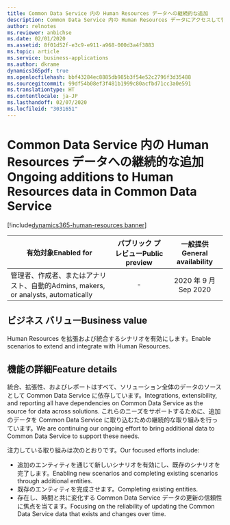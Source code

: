 ```yaml
---
title: Common Data Service 内の Human Resources データへの継続的な追加
description: Common Data Service 内の Human Resources データにアクセスして管理する
author: relnotes
ms.reviewer: anbichse
ms.date: 02/01/2020
ms.assetid: 8f01d52f-e3c9-e911-a968-000d3a4f3883
ms.topic: article
ms.service: business-applications
ms.author: dkrame
dynamics365pdf: true
ms.openlocfilehash: bbf43284ec8885db985b3f54e52c2796f3d35488
ms.sourcegitcommit: 99df54b08ef3f481b1999c80acfbd71cc3a0e591
ms.translationtype: HT
ms.contentlocale: ja-JP
ms.lasthandoff: 02/07/2020
ms.locfileid: "3031651"
---
```

# <a name="ongoing-additions-to-human-resources-data-in-common-data-service"></a><span data-ttu-id="6aebb-103">Common Data Service 内の Human Resources データへの継続的な追加</span><span class="sxs-lookup"><span data-stu-id="6aebb-103">Ongoing additions to Human Resources data in Common Data Service</span></span>
[!include[dynamics365-human-resources banner](../includes/dynamics365-human-resources.md)]

| <span data-ttu-id="6aebb-104">有効対象</span><span class="sxs-lookup"><span data-stu-id="6aebb-104">Enabled for</span></span>    |  <span data-ttu-id="6aebb-105">パブリック プレビュー</span><span class="sxs-lookup"><span data-stu-id="6aebb-105">Public preview</span></span> | <span data-ttu-id="6aebb-106">一般提供</span><span class="sxs-lookup"><span data-stu-id="6aebb-106">General availability</span></span> | 
| ---------- | :----------: |:----------: |
|<span data-ttu-id="6aebb-107">管理者、作成者、またはアナリスト、自動的</span><span class="sxs-lookup"><span data-stu-id="6aebb-107">Admins, makers, or analysts, automatically</span></span>|-| <span data-ttu-id="6aebb-108">2020 年 9 月</span><span class="sxs-lookup"><span data-stu-id="6aebb-108">Sep 2020</span></span>|


## <a name="business-value"></a><span data-ttu-id="6aebb-109">ビジネス バリュー</span><span class="sxs-lookup"><span data-stu-id="6aebb-109">Business value</span></span>
<!-- bv start -->
<span data-ttu-id="6aebb-110">Human Resources を拡張および統合するシナリオを有効にします。</span><span class="sxs-lookup"><span data-stu-id="6aebb-110">Enable scenarios to extend and integrate with Human Resources.</span></span>
<!-- bv end -->



## <a name="feature-details"></a><span data-ttu-id="6aebb-111">機能の詳細</span><span class="sxs-lookup"><span data-stu-id="6aebb-111">Feature details</span></span>
<!--feature detail start -->
<span data-ttu-id="6aebb-112">統合、拡張性、およびレポートはすべて、ソリューション全体のデータのソースとして Common Data Service に依存しています。</span><span class="sxs-lookup"><span data-stu-id="6aebb-112">Integrations, extensibility, and reporting all have dependencies on Common Data Service as the source for data across solutions.</span></span> <span data-ttu-id="6aebb-113">これらのニーズをサポートするために、追加のデータを Common Data Service に取り込むための継続的な取り組みを行っています。</span><span class="sxs-lookup"><span data-stu-id="6aebb-113">We are continuing our ongoing effort to bring additional data to Common Data Service to support these needs.</span></span>

<span data-ttu-id="6aebb-114">注力している取り組みは次のとおりです。</span><span class="sxs-lookup"><span data-stu-id="6aebb-114">Our focused efforts include:</span></span>

- <span data-ttu-id="6aebb-115">追加のエンティティを通じて新しいシナリオを有効にし、既存のシナリオを完了します。</span><span class="sxs-lookup"><span data-stu-id="6aebb-115">Enabling new scenarios and completing existing scenarios through additional entities.</span></span>
- <span data-ttu-id="6aebb-116">既存のエンティティを完成させます。</span><span class="sxs-lookup"><span data-stu-id="6aebb-116">Completing existing entities.</span></span>
- <span data-ttu-id="6aebb-117">存在し、時間と共に変化する Common Data Service データの更新の信頼性に焦点を当てます。</span><span class="sxs-lookup"><span data-stu-id="6aebb-117">Focusing on the reliability of updating the Common Data Service data that exists and changes over time.</span></span>
<!--feature detail end -->









